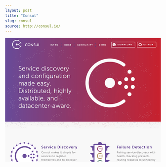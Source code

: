 ```yaml
---
layout: post
title: "Consul"
slug: consul
source: http://consul.io/
---
```


<img src="/screenshots/consul.png">
